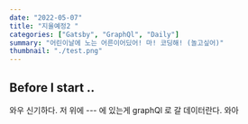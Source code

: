 ```yaml
---
date: "2022-05-07"
title: "지울예정2 "
categories: ["Gatsby", "GraphQl", "Daily"]
summary: "어린이날에 노는 어른이어딨어! 마! 코딩해! (놀고싶어)"
thumbnail: "./test.png"
---
```


## Before I start ..

와우 신기하다. 저 위에 --- 에 있는게 graphQl 로 갈 데이터란다. 와아
